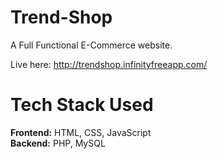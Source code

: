 # Trend-Shop
A Full Functional E-Commerce website.

Live here: http://trendshop.infinityfreeapp.com/

# Tech Stack Used 

**Frontend:** HTML, CSS, JavaScript
<br>
**Backend:** PHP, MySQL
